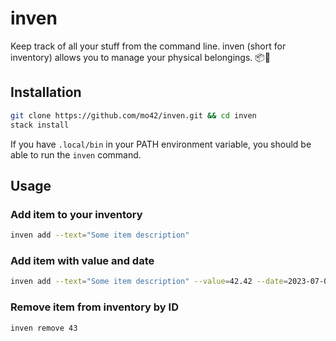 # inven
Keep track of all your stuff from the command line. inven (short for inventory)
allows you to manage your physical belongings. 📦📜

## Installation

```sh
git clone https://github.com/mo42/inven.git && cd inven
stack install
```

If you have `.local/bin` in your PATH environment variable, you should be able
to run the `inven` command.

## Usage

### Add item to your inventory
```sh
inven add --text="Some item description"
```
### Add item with value and date
```sh
inven add --text="Some item description" --value=42.42 --date=2023-07-01
```

### Remove item from inventory by ID
```sh
inven remove 43
```
